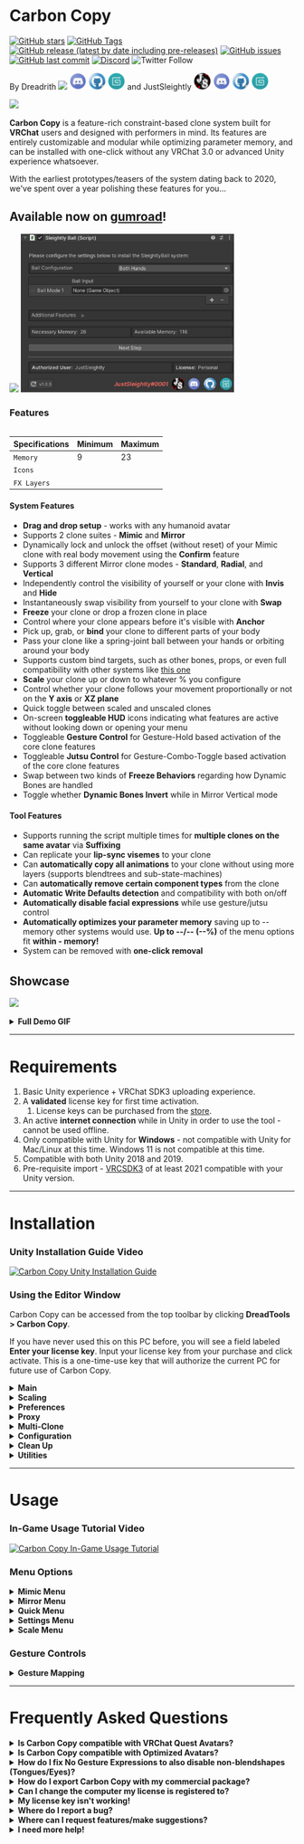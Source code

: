 # Carbon Copy

[![GitHub stars](https://img.shields.io/github/stars/Dreadrith/Carbon-Copy)](https://github.com/Dreadrith/Carbon-Copy/stargazers) [![GitHub Tags](https://img.shields.io/github/tag/Dreadrith/Carbon-Copy)](https://github.com/Dreadrith/Carbon-Copy/tags) [![GitHub release (latest by date including pre-releases)](https://img.shields.io/github/v/release/Dreadrith/Carbon-Copy?include_prereleases)](https://github.com/Dreadrith/Carbon-Copy/releases) [![GitHub issues](https://img.shields.io/github/issues/Dreadrith/Carbon-Copy)](https://github.com/Dreadrith/Carbon-Copy/issues) [![GitHub last commit](https://img.shields.io/github/last-commit/Dreadrith/Carbon-Copy)](https://github.com/Dreadrith/Carbon-Copy/commits/main) [![Discord](https://img.shields.io/discord/750880531293536328)](https://discord.gg/ZsPfrGn) ![Twitter Follow](https://img.shields.io/twitter/follow/Dreadrith?style=social)

By Dreadrith [<img src="https://media.discordapp.net/attachments/755099548744941619/931692584420638730/LogoCircular.png" width="" height="30">](https://ko-fi.com/dreadrith "Dreadrith") [<img src="https://github.com/JustSleightly/Resources/raw/main/Icons/Discord.png" width="30" height="30">](https://discord.gg/ZsPfrGn/ "Discord") [<img src="https://github.com/JustSleightly/Resources/raw/main/Icons/GitHub.png" width="30" height="30">](https://github.com/Dreadrith/ "Github") [<img src="https://github.com/JustSleightly/Resources/raw/main/Icons/Store.png" width="30" height="30">](https://dreadrith.gumroad.com/ "Store") and JustSleightly 
[<img src="https://github.com/JustSleightly/Resources/raw/main/Icons/JSLogo.png" width="30" height="30">](https://vrc.sleightly.dev/ "JustSleightly") [<img src="https://github.com/JustSleightly/Resources/raw/main/Icons/Discord.png" width="30" height="30">](https://discord.sleightly.dev/ "Discord") [<img src="https://github.com/JustSleightly/Resources/raw/main/Icons/GitHub.png" width="30" height="30">](https://github.sleightly.dev/ "Github") [<img src="https://github.com/JustSleightly/Resources/raw/main/Icons/Store.png" width="30" height="30">](https://store.sleightly.dev/ "Store")

![](https://media.discordapp.net/attachments/755099548744941619/931580279422869624/unknown.png)

**Carbon Copy** is a feature-rich constraint-based clone system built for **VRChat** users and designed with performers in mind. Its features are entirely customizable and modular while optimizing parameter memory, and can be installed with one-click without any VRChat 3.0 or advanced Unity experience whatsoever.

With the earliest prototypes/teasers of the system dating back to 2020, we've spent over a year polishing these features for you...

## Available now on [gumroad](https://dreadrith.gumroad.com/)!

<img src="https://github.com/JustSleightly/SleightlyBall/raw/main/Documentation/Gifs/SB%20CJ%20Demo.gif" height="280"> <img src="https://github.com/JustSleightly/SleightlyBall/raw/main/Documentation/Images/SB%20Default%20Settings.png" height="280">

### Features

######

| Specifications | Minimum | Maximum |
| :------------- | :------------- | :------------- |
| `Memory` | 9 | 23 |
| `Icons` |  |  |
| `FX Layers` |  |  |

#### System Features

* **Drag and drop setup** - works with any humanoid avatar
* Supports 2 clone suites - **Mimic** and **Mirror**
* Dynamically lock and unlock the offset (without reset) of your Mimic clone with real body movement using the **Confirm** feature
* Supports 3 different Mirror clone modes - **Standard**, **Radial**, and **Vertical**
* Independently control the visibility of yourself or your clone with **Invis** and **Hide**
* Instantaneously swap visibility from yourself to your clone with **Swap**
* **Freeze** your clone or drop a frozen clone in place
* Control where your clone appears before it's visible with **Anchor**
* Pick up, grab, or **bind** your clone to different parts of your body
* Pass your clone like a spring-joint ball between your hands or orbiting around your body
* Supports custom bind targets, such as other bones, props, or even full compatibility with other systems like [this one](https://github.sleightly.dev/SleightlyBall)
* **Scale** your clone up or down to whatever % you configure
* Control whether your clone follows your movement proportionally or not on the **Y axis** or **XZ plane**
* Quick toggle between scaled and unscaled clones
* On-screen **toggleable HUD** icons indicating what features are active without looking down or opening your menu
* Toggleable **Gesture Control** for Gesture-Hold based activation of the core clone features
* Toggleable **Jutsu Control** for Gesture-Combo-Toggle based activation of the core clone features
* Swap between two kinds of **Freeze Behaviors** regarding how Dynamic Bones are handled
* Toggle whether **Dynamic Bones Invert** while in Mirror Vertical mode

#### Tool Features

* Supports running the script multiple times for **multiple clones on the same avatar** via **Suffixing**
* Can replicate your **lip-sync visemes** to your clone
* Can **automatically copy all animations** to your clone without using more layers (supports blendtrees and sub-state-machines)
* Can **automatically remove certain component types** from the clone
* **Automatic Write Defaults detection** and compatibility with both on/off
* **Automatically disable facial expressions** while use gesture/jutsu control
* **Automatically optimizes your parameter memory** saving up to -- memory other systems would use. **Up to --/-- (--%)** of the menu options fit **within - memory!**
* System can be removed with **one-click removal**

######

<h2> Showcase </h2>

[<img src="https://img.youtube.com/vi/p-oQoq1jhgk/0.jpg">](https://www.youtube.com/watch?v=p-oQoq1jhgk "SleightlyBall Showcase")

<details> 

  <summary> <strong> Full Demo GIF </strong> </summary>

######

<blockquote>

![](https://github.com/JustSleightly/SleightlyBall/raw/main/Documentation/Gifs/SB%20Script%20Showcase.gif)

</details>

---

# Requirements

1. Basic Unity experience + VRChat SDK3 uploading experience.
2. A **validated** license key for first time activation.
	1. License keys can be purchased from the [store](https://dreadrith.gumroad.com/).
2. An active **internet connection** while in Unity in order to use the tool - cannot be used offline.
3. Only compatible with Unity for **Windows** - not compatible with Unity for Mac/Linux at this time. Windows 11 is not compatible at this time.
4. Compatible with both Unity 2018 and 2019.
5. Pre-requisite import - [VRCSDK3](https://vrchat.com/home/download) of at least 2021 compatible with your Unity version.

---

# Installation

### Unity Installation Guide Video

[![Carbon Copy Unity Installation Guide](http://img.youtube.com/vi/JV56OLPQJi8/0.jpg)](http://www.youtube.com/watch?v=JV56OLPQJi8 "Carbon Copy Unity Installation Guide")

### Using the Editor Window

Carbon Copy can be accessed from the top toolbar by clicking **DreadTools > Carbon Copy**.

If you have never used this on this PC before, you will see a field labeled **Enter your license key**. Input your license key from your purchase and click activate. This is a one-time-use key that will authorize the current PC for future use of Carbon Copy.

<details>

  <summary> <strong> Main </strong> </summary>

######

<blockquote>

<details>

  <summary> <strong> Avatar </strong> </summary>

######

<blockquote>

The Avatar that you want to apply Carbon Copy to. Must have a VRC Avatar Descriptor.

</details>

<details>

  <summary> <strong> Clone Name </strong> </summary>

######

<blockquote>

The name of the clone in the hierarchy.

</details>

<details>

  <summary> <strong> Clone Type </strong> </summary>

######

<blockquote>

The type of the clone  

Mimic: Follows your movement 1 to 1. Can be Placed down or binded to limbs. Used by default if using quick features while Clone isn't enabled.  
Mirror: Follows your movement in an mirrored way. Can also be mirrored vertically or semi-radially.

</details>

<details>

  <summary> <strong> HUD Position </strong> </summary>

######

<blockquote>

Where the HUD should appear on your screen.

</details>

######

</details>

<details>

  <summary> <strong> Scaling </strong> </summary>

######

<blockquote>

<details>

  <summary> <strong> Stabilize Scale </strong> </summary>

######

<blockquote>

Helps keeping the clone in place while scaling. Uses +1 Memory.

</details>

<details>

  <summary> <strong> Save Scale </strong> </summary>

######

<blockquote>

Scale will persist across instances and avatar load

</details>

<details>

  <summary> <strong> Min/Max % </strong> </summary>

######

<blockquote>

The minimum or maximum percent of the scale the clone can be scaled to.

</details>

######

</details>

<details>

  <summary> <strong> Preferences </strong> </summary>

######

<blockquote>

<details>

  <summary> <strong> Scale Proportional Movement XZ </strong> </summary>

######

<blockquote>

Clone will move proportionally to its scale on the XZ Axis.

</details>

<details>

  <summary> <strong> Scale Proportional Movement Y </strong> </summary>

######

<blockquote>

Clone will move proportionally to its scale on the Y Axis.

</details>

<details>

  <summary> <strong> HUD Displays On Screen </strong> </summary>

######

<blockquote>

HUD displays on the screen to show you your current active functions and settings.

</details>

<details>

  <summary> <strong> Freeze Disables Dynamic Bones </strong> </summary>

######

<blockquote>

Freeze will disable the Dynamic Bones instead of stopping their movement. Disabling dynamic bones makes their transforms reset to their original stiff position.

</details>

<details>

  <summary> <strong> Vertical Inverts Dynamic Bones Gravity </strong> </summary>

######

<blockquote>

Vertical Mirror will invert the gravity on Dynamic bones.

</details>

######

</details>

<details>

  <summary> <strong> Proxy </strong> </summary>

######

<blockquote>

<details>

  <summary> <strong> Clone Avatar </strong> </summary>

######

<blockquote>

Allows using a different humanoid Avatar as the clone. Requires a humanoid Avatar to use as a clone for CarbonCopy.

</details>

######

</details>

<details>

  <summary> <strong> Multi-Clone </strong> </summary>

######

<blockquote>

<details>

  <summary> <strong> Clone Suffix </strong> </summary>

######

<blockquote>

Allows generating multiple separate clones. Requires Suffix to add to the extra clone. Each clone must have a unique Suffix.

</details>

######

</details>

<details>

  <summary> <strong> Configuration </strong> </summary>

######

<blockquote>

<details>

  <summary> <strong> Dynamic Bone Handling </strong> </summary>

######

<blockquote>

How to deal with Dynamic Bones that exist on the humanoid armature.  
	- Regenerate: Recursively apply the same Dynamic Bone to its children until it's not a humanoid bone.  
	- Ignore: Don't apply the mimic or mirror constraint logic to these bones.  
	- Apply Anyway: Pretend there's no Dynamic Bone.  

</details>

<details>

  <summary> <strong> Extra Bind Type </strong> </summary>

######

<blockquote>

What the last Binding button should bind to.  
	- Spring Ball: A simple spring ball system will be generated and the clone binds to it.  
	- Target: Choose a target transform that the Clone will bind itself to.

</details>

<details>

  <summary> <strong> Clone FX Animations </strong> </summary>

######

<blockquote>

FX Animations will affect the clone as well. Allows your clone to do the same animations as you.

</details>

<details>

  <summary> <strong> Clone LipSync </strong> </summary>

######

<blockquote>

Generates parameter controlled Lipsync for the clone based off of your current visemes.

</details>

<details>

  <summary> <strong> No Gesture Expressions </strong> </summary>

######

<blockquote>

Sets your face expressions to the idle state when Gesture or Jutsu controls are enabled.

</details>

<details>

  <summary> <strong> Optimize Mimic </strong> </summary>

######

<blockquote>

Replaces Dynamic Bones with Rotation Constraints on Mimic. Incompatible with Mirror

</details>

######

</details>

<details>

  <summary> <strong> Clean Up </strong> </summary>

######

<blockquote>

<details>

  <summary> <strong> Remove Clone Cameras </strong> </summary>

######

<blockquote>

Removes all Camera components on the clone.

</details>

<details>

  <summary> <strong> Remove Clone Colliders </strong> </summary>

######

<blockquote>

Removes all Collider components on the clone.

</details>

<details>

  <summary> <strong> Remove Clone Audio </strong> </summary>

######

<blockquote>

Removes all Audio Source components on the clone.

</details>

<details>

  <summary> <strong> Remove Clone Dynamic Bones </strong> </summary>

######

<blockquote>

Removes all Dynamic Bone and Dynamic Bone Collider components on the clone.

</details>

######

</details>

<details>

  <summary> <strong> Utilities </strong> </summary>

######

<blockquote>

<details>

  <summary> <strong> Log </strong> </summary>

######

<blockquote>

A Basic step log in the console. This is useful for reporting an issue or bug with the tool so we can know where the issue stems from.

</details>

<details>

  <summary> <strong> Memory Calculations </strong> </summary>

######

<blockquote>

Hovering over the Memory Cost will tell you what's using memory. You must have enough memory to install. You may enable or disable certain features that contribute to the cost.  
	- Clone: 8 Memory  
	- Scale: 8 Memory  
	- Hud+Cull: 1 Memory  
	- Stabilize Scale: 1 Memory  
	- Saving Preferences: 1x5 Memory  

</details>

<details>

  <summary> <strong> Warnings/Errors </strong> </summary>

######

<blockquote>

Insert Text Here

</details>

<details>

  <summary> <strong> Delete </strong> </summary>

######

<blockquote>

Removes Carbon Copy. Deletes the CCopy World Space. Removes all Carbon Copy Parameters. Deletes All Carbon Copy layers from FX.  
Note that the clean up doesn't delete assets in the Generated Assets folder as to avoid deleting any important files.  
It also does not remove any properties from animation clips or paths in masks that it previously added.  
For a clean rollback, simply use your original assets again. Carbon Copy uses a copy of all assets so that no modification is permanent.  

</details>

<details>

  <summary> <strong> Generated Assets Path </strong> </summary>

######

<blockquote>

Where all the newly generated folders and assets will be generated.

</details>

<details>

  <summary> <strong> Check For Updates </strong> </summary>

######

<blockquote>

Checks for an update for the tool. Notifies you if there is one and allows quick and easy download and import. Runs automatically once per day.

</details>

<details>

  <summary> <strong> Authorized User </strong> </summary>

######

<blockquote>

If you have entered your Discord Username upon purchase, your name will appear on the tool. Otherwise, this label is hidden.

</details>

######

</details>

---

# Usage

### In-Game Usage Tutorial Video

[![Carbon Copy In-Game Usage Tutorial](http://img.youtube.com/vi/XQh3cU5Ttt0/0.jpg)](http://www.youtube.com/watch?v=XQh3cU5Ttt0 "Carbon Copy In-Game Usage Tutorial")

### Menu Options

<details>

  <summary> <strong> Mimic Menu </strong> </summary>

######

<blockquote>

<details>

  <summary> <strong> Mimic </strong> </summary>

######

<blockquote>

Insert Text Here

</details>

<details>

  <summary> <strong> Confirm </strong> </summary>

######

<blockquote>

Insert Text Here

</details>

######

</details>

<details>

  <summary> <strong> Mirror Menu </strong> </summary>

######

<blockquote>

<details>

  <summary> <strong> Standard </strong> </summary>

######

<blockquote>

Insert Text Here

</details>

<details>

  <summary> <strong> Radial </strong> </summary>

######

<blockquote>

Insert Text Here

</details>

<details>

  <summary> <strong> Vertical </strong> </summary>

######

<blockquote>

Insert Text Here

</details>

######

</details>

<details>

  <summary> <strong> Quick Menu </strong> </summary>

######

<blockquote>

<details>

  <summary> <strong> Invis </strong> </summary>

######

<blockquote>

Insert Text Here

</details>

<details>

  <summary> <strong> Swap </strong> </summary>

######

<blockquote>

Insert Text Here

</details>

<details>

  <summary> <strong> Test </strong> </summary>

######

<blockquote>

Insert Text Here

</details>

<details>

  <summary> <strong> Anchor/Reset </strong> </summary>

######

<blockquote>

Insert Text Here

######

</details>

<details>

  <summary> <strong> Bind </strong> </summary>

######

<blockquote>

<details>

  <summary> <strong> Left Hand </strong> </summary>

######

<blockquote>

Insert Text Here

</details>

<details>

  <summary> <strong> Left Foot </strong> </summary>

######

<blockquote>

Insert Text Here

</details>

<details>

  <summary> <strong> Head </strong> </summary>

######

<blockquote>

Insert Text Here

</details>

<details>

  <summary> <strong> Extra </strong> </summary>

######

<blockquote>

Insert Text Here

</details>

<details>

  <summary> <strong> Chest </strong> </summary>

######

<blockquote>

Insert Text Here

</details>

<details>

  <summary> <strong> Hips </strong> </summary>

######

<blockquote>

Insert Text Here

</details>

<details>

  <summary> <strong> Right Foot </strong> </summary>

######

<blockquote>

Insert Text Here

</details>

<details>

  <summary> <strong> Right Hand </strong> </summary>

######

<blockquote>

Insert Text Here

</details>

</details>

<details>

  <summary> <strong> Hide </strong> </summary>

######

<blockquote>

Insert Text Here

</details>

<details>

  <summary> <strong> Freeze </strong> </summary>

######

<blockquote>

Insert Text Here

</details>

######

</details>

<details>

  <summary> <strong> Settings Menu </strong> </summary>

######

<blockquote>

<details>

  <summary> <strong> Freeze Behavior </strong> </summary>

######

<blockquote>

Insert Text Here

</details>

<details>

  <summary> <strong> Dynamics Invert </strong> </summary>

######

<blockquote>

Insert Text Here

</details>

<details>

  <summary> <strong> HUD </strong> </summary>

######

<blockquote>

Insert Text Here

</details>

<details>

  <summary> <strong> Jutsu Control </strong> </summary>

######

<blockquote>

Insert Text Here

</details>

<details>

  <summary> <strong> Gesture Control </strong> </summary>

######

<blockquote>

Insert Text Here

</details>

######

</details>

<details>

  <summary> <strong> Scale Menu </strong> </summary>

######

<blockquote>

<details>

  <summary> <strong> Scale Toggle </strong> </summary>

######

<blockquote>

Insert Text Here

</details>

<details>

  <summary> <strong> Proportional Movement Menu </strong> </summary>

######

<blockquote>

<details>

  <summary> <strong> Y </strong> </summary>

######

<blockquote>

Insert Text Here

</details>

<details>

  <summary> <strong> Reset </strong> </summary>

######

<blockquote>

Insert Text Here

</details>

<details>

  <summary> <strong> XZ </strong> </summary>

######

<blockquote>

Insert Text Here

</details>

######

</details>

<details>

  <summary> <strong> Scale Size </strong> </summary>

######

<blockquote>

Insert Text Here

</details>

######

</details>



### Gesture Controls

<details>

  <summary> <strong> Gesture Mapping </strong> </summary>

######

<blockquote>

The **Gesture Control** mapping is as follows:

| Hand Gesture Layout | `LShift Left Hand` | `RShift Right Hand` |
| :------------- | :-------------: | :-------------: |
| `F2 Gesture Fist` | Invis | Freeze |
| `F6 Gesture Rock n Roll` | Mirror Radial | Mirror Vertical |
| `F7 Gesture Handgun` | Swap | Mirror Standard |
| `F8 Gesture Thumbs Up` | Mimic | Confirm |

######

To use **Jutsu Control**, the mapping is the same as the **Gesture Control** mapping above, but with two additional combo gestures to remember:

| Jutsu Function | Gesture Combination |
| :------------- | :------------- |
| `Trigger Gesture` | Both hands Victory |
| `Reset Gesture` | Both hands Rock n Roll |

Gestures will be ignored until the `Trigger Gesture` is activated. Once the `Trigger Gesture` is activated, the next corresponding gesture to the **Gesture Control** mapping will be toggled, and persist after letting go of the gesture. To clear all active **Gesture Control**s, use `Reset Gesture`

</details>

---

# Frequently Asked Questions

<details>

  <summary> <strong> Is Carbon Copy compatible with VRChat Quest Avatars? </strong> </summary>

######

<blockquote>

**No**, as [VRChat Quest Avatars](https://docs.vrchat.com/docs/quest-content-limitations) do not support Constraints at this time. Other clone systems shouldn't be compatible either.

</details>

<details>

  <summary> <strong> Is Carbon Copy compatible with Optimized Avatars? </strong> </summary>

######

<blockquote>

It is not compatible by default, but manual modifications can be made to reach [optimization standards](https://docs.vrchat.com/docs/avatar-performance-ranking-system). It is possible to get down as far as Good rating, assuming you had a near Excellent rating model prior to clone generation. You would have to remove the HUD mesh, and modify the `Show Self` and `Hide Self` animation clips to matswap your body mesh to an invisible material instead of toggling the body mesh to prevent yourself from being permanently culled. Any other stat reductions are dependent on what avatar you choose to use with this system.

</details>

<details>

  <summary> <strong> How do I fix No Gesture Expressions to also disable non-blendshapes (Tongues/Eyes)? </strong> </summary>

######

<blockquote>

Navigate through your project files to your Avatar's Generated Assets folder for Carbon Copy and locate the animation clips for `Gesture` and `Jutsu` in the UI folder. You can add extra properties to this clip to account for resetting your non-blendshape animations.

</details>

<details>

  <summary> <strong> How do I export Carbon Copy with my commercial package? </strong> </summary>

######

<blockquote>

Assuming you have a **commercial license** for Carbon Copy, you will want to export the respective Generated Assets folder and the Icons folder for Carbon Copy alongside the rest of your avatar package.

You can find these generated resources at ***Save File Path**/GeneratedAssets/*. By default, this is *Assets/DreadScripts/Carbon Copy/GeneratedAssets/*.

The folder for the icons can be found at *Assets/DreadScripts/Carbon Copy/Icons*.

</details>

<details>

  <summary> <strong> Can I change the computer my license is registered to? </strong> </summary>

######

<blockquote>

**Yes**, in the event you change hardware, you can reach out to Dreadrith on [discord](https://discord.gg/ZsPfrGn/) directly in DMs.

</details>

<details>

  <summary> <strong> My license key isn't working! </strong> </summary>

######

<blockquote>

Reach out to Dreadrith directly via DMs from [discord](https://discord.gg/ZsPfrGn/).

</details>

<details>

  <summary> <strong> Where do I report a bug? </strong> </summary>

######

<blockquote>

You can add issues to this github repository, or post it in the **#bug-report** channel for Carbon Copy on [discord](https://discord.gg/ZsPfrGn/).

</details>

<details>

  <summary> <strong> Where can I request features/make suggestions? </strong> </summary>

######

<blockquote>

Feel free to leave these in the **#suggestions** channel on [discord](https://discord.gg/ZsPfrGn/) and we can discuss them in more detail.

</details>

<details>

  <summary> <strong> I need more help! </strong> </summary>

######

<blockquote>

If you need help with using Carbon Copy, reach out in the designated **#support** channel on [discord](https://discord.gg/ZsPfrGn/) so we or a community member can help.

</details>
